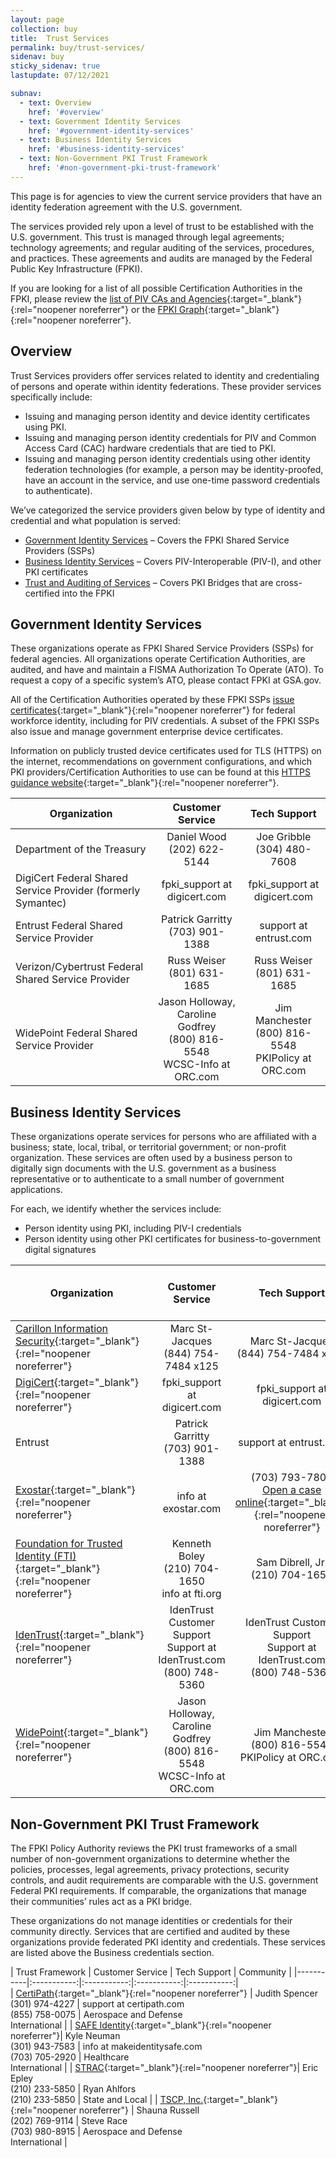 ```yaml
---
layout: page
collection: buy
title:  Trust Services
permalink: buy/trust-services/
sidenav: buy
sticky_sidenav: true
lastupdate: 07/12/2021

subnav:
  - text: Overview
    href: '#overview'
  - text: Government Identity Services
    href: '#government-identity-services'
  - text: Business Identity Services
    href: '#business-identity-services'
  - text: Non-Government PKI Trust Framework
    href: '#non-government-pki-trust-framework'
---
```


This page is for agencies to view the current service providers that have an identity federation agreement with the U.S. government.

The services provided rely upon a level of trust to be established with the U.S. government. This trust is managed through legal agreements; technology agreements; and regular auditing of the services, procedures, and practices. These agreements and audits are managed by the Federal Public Key Infrastructure (FPKI).

If you are looking for a list of all possible Certification Authorities in the FPKI, please review the [list of PIV CAs and Agencies](https://playbooks.idmanagement.gov/fpki/pivcas-and-agencies/){:target="_blank"}{:rel="noopener noreferrer"} or the [FPKI Graph](https://playbooks.idmanagement.gov/fpki/tools/fpkigraph/){:target="_blank"}{:rel="noopener noreferrer"}.

## Overview

Trust Services providers offer services related to identity and credentialing of persons and operate within identity federations. These provider services specifically include:

- Issuing and managing person identity and device identity certificates using PKI.
- Issuing and managing person identity credentials for PIV and Common Access Card (CAC) hardware credentials that are tied to PKI.
- Issuing and managing person identity credentials using other identity federation technologies (for example, a person may be identity-proofed, have an account in the service, and use one-time password credentials to authenticate).

We’ve categorized the service providers given below by type of identity and credential and what population is served:

- [Government Identity Services](#government-identity-services) – Covers the FPKI Shared Service Providers (SSPs)
- [Business Identity Services](#business-identity-services) – Covers PIV-Interoperable (PIV-I), and other PKI certificates
- [Trust and Auditing of Services](#trust-and-auditing-of-services) – Covers PKI Bridges that are cross-certified into the FPKI

## Government Identity Services

These organizations operate as FPKI Shared Service Providers (SSPs) for federal agencies. All organizations operate Certification Authorities, are audited, and have and maintain a FISMA Authorization To Operate (ATO). To request a copy of a specific system’s ATO, please contact FPKI at GSA.gov.

All of the Certification Authorities operated by these FPKI SSPs [issue certificates](https://playbooks.idmanagement.gov/fpki/ca/#certificate-types-within-the-federal-pki){:target="_blank"}{:rel="noopener noreferrer"} for federal workforce identity, including for PIV credentials. A subset of the FPKI SSPs also issue and manage government enterprise device certificates.

Information on publicly trusted device certificates used for TLS (HTTPS) on the internet, recommendations on government configurations, and which PKI providers/Certification Authorities to use can be found at this [HTTPS guidance website](https://https.cio.gov/){:target="_blank"}{:rel="noopener noreferrer"}.

| Organization | Customer Service | Tech Support|  
|-----------|:-----------:|:-----------:|  
| Department of the Treasury| Daniel Wood<br/>(202) 622-5144 | Joe Gribble<br/>(304) 480-7608 |  
| DigiCert Federal Shared Service Provider (formerly Symantec)| fpki_support at digicert.com | fpki_support at digicert.com | 
| Entrust Federal Shared Service Provider |	Patrick Garritty<br/>(703) 901-1388 |	support at entrust.com |
| Verizon/Cybertrust Federal Shared Service Provider | Russ Weiser<br/>(801) 631-1685 |	Russ Weiser<br/>(801) 631-1685 |
| WidePoint Federal Shared Service Provider	| Jason Holloway, Caroline Godfrey<br/>(800) 816-5548<br/>WCSC-Info at ORC.com	| Jim Manchester<br/>(800) 816-5548<br/>PKIPolicy at ORC.com |

## Business Identity Services

These organizations operate services for persons who are affiliated with a business; state, local, tribal, or territorial government; or non-profit organization. These services are often used by a business person to digitally sign documents with the U.S. government as a business representative or to authenticate to a small number of government applications.

For each, we identify whether the services include:

- Person identity using PKI, including PIV-I credentials
- Person identity using other PKI certificates for business-to-government digital signatures

| Organization | Customer Service | Tech Support | Type of Person Identity Credentials |
|-----------|:-----------:|:-----------:|:-----------:|  
| [Carillon Information Security](https://www.carillon.ca/){:target="_blank"}{:rel="noopener noreferrer"}	| Marc St-Jacques<br/>(844) 754-7484 x125	| Marc St-Jacques<br/>(844) 754-7484 x125	| PIV-I Credentials |
| [DigiCert](https://www.digicert.com/){:target="_blank"}{:rel="noopener noreferrer"}	| fpki_support at digicert.com | fpki_support at digicert.com| Other PKI Credentials |
| Entrust	| Patrick Garritty<br/>(703) 901-1388	| support at entrust.com	| PIV-I Credentials<br/>Other PKI Credentials |
| [Exostar](https://www.exostar.com/Identity_Access/Managed_PKI/){:target="_blank"}{:rel="noopener noreferrer"} | info at exostar.com	| (703) 793-7800<br/>[Open a case online](http://www.myexostar.com/Online-Support/){:target="_blank"}{:rel="noopener noreferrer"}	| Other PKI Credentials |
| [Foundation for Trusted Identity (FTI)](https://www.foundationfortrustedidentity.org/){:target="_blank"}{:rel="noopener noreferrer"}	| Kenneth Boley<br/>(210) 704-1650<br/>info at fti.org	| Sam Dibrell, Jr.<br/>(210) 704-1650	| PIV-I Credentials |
| [IdenTrust](https://www.identrust.com/igc/){:target="_blank"}{:rel="noopener noreferrer"}	| IdenTrust Customer Support<br/>Support at IdenTrust.com<br/>(800) 748-5360	| IdenTrust Customer Support<br/>Support at IdenTrust.com<br/>(800) 748-5360	| PIV-I Credentials<br/>Other PKI Credentials
| [WidePoint](https://www.orc.com/nfi/){:target="_blank"}{:rel="noopener noreferrer"}	| Jason Holloway, Caroline Godfrey<br/>(800) 816-5548<br/>WCSC-Info at ORC.com | Jim Manchester <br/>(800) 816-5548<br/>PKIPolicy at ORC.com | PIV-I Credentials<br/>Other PKI Credentials |

## Non-Government PKI Trust Framework

The FPKI Policy Authority reviews the PKI trust frameworks of a small number of non-government organizations to determine whether the policies, processes, legal agreements, privacy protections, security  controls, and audit requirements are comparable with the U.S. government Federal PKI requirements. If comparable, the organizations that manage their communities’ rules act as a PKI bridge.

These organizations do not manage identities or credentials for their community directly. Services that are certified and audited by these organizations provide federated PKI identity and credentials. These services are listed above the Business credentials section.

| Trust Framework | Customer Service | Tech Support | Community |
|-----------|:-----------:|:-----------:|:-----------:|:-----------:|  
| [CertiPath](https://certipath.com/services/federated-trust/){:target="_blank"}{:rel="noopener noreferrer"} | Judith Spencer<br/>(301) 974-4227	| support at certipath.com<br/>(855) 758-0075	| Aerospace and Defense<br/>International |
| [SAFE Identity](https://makeidentitysafe.com/){:target="_blank"}{:rel="noopener noreferrer"}| Kyle Neuman<br/>(301) 943-7583 | info at makeidentitysafe.com<br/>(703) 705-2920 | Healthcare<br/>International  |
| [STRAC](https://pki.strac.org/STRACBridge.html){:target="_blank"}{:rel="noopener noreferrer"}| Eric Epley<br/>(210) 233-5850	| Ryan Ahlfors<br/>(210) 233-5850 | State and Local |
| [TSCP, Inc.](https://www.tscp.org/){:target="_blank"}{:rel="noopener noreferrer"} | Shauna Russell<br/>(202) 769-9114 | Steve Race<br/>(703) 980-8915  | Aerospace and Defense<br/>International |
